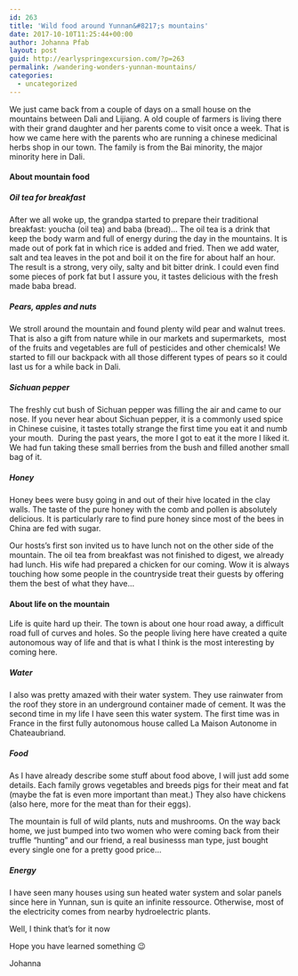 ```yaml
---
id: 263
title: 'Wild food around Yunnan&#8217;s mountains'
date: 2017-10-10T11:25:44+00:00
author: Johanna Pfab
layout: post
guid: http://earlyspringexcursion.com/?p=263
permalink: /wandering-wonders-yunnan-mountains/
categories:
  - uncategorized
---
```

We just came back from a couple of days on a small house on the mountains between Dali and Lijiang. A old couple of farmers is living there with their grand daughter and her parents come to visit once a week. That is how we came here with the parents who are running a chinese medicinal herbs shop in our town. The family is from the Bai minority, the major minority here in Dali.

#### About mountain food

##### Oil tea for breakfast

After we all woke up, the grandpa started to prepare their traditional breakfast: youcha (oil tea) and baba (bread)&#8230; The oil tea is a drink that keep the body warm and full of energy during the day in the mountains. It is made out of pork fat in which rice is added and fried. Then we add water, salt and tea leaves in the pot and boil it on the fire for about half an hour. The result is a strong, very oily, salty and bit bitter drink. I could even find some pieces of pork fat but I assure you, it tastes delicious with the fresh made baba bread.

##### Pears, apples and nuts

We stroll around the mountain and found plenty wild pear and walnut trees. That is also a gift from nature while in our markets and supermarkets,  most of the fruits and vegetables are full of pesticides and other chemicals! We started to fill our backpack with all those different types of pears so it could last us for a while back in Dali.

##### Sichuan pepper

The freshly cut bush of Sichuan pepper was filling the air and came to our nose. If you never hear about Sichuan pepper, it is a commonly used spice in Chinese cuisine, it tastes totally strange the first time you eat it and numb your mouth.  During the past years, the more I got to eat it the more I liked it. We had fun taking these small berries from the bush and filled another small bag of it.

##### Honey

Honey bees were busy going in and out of their hive located in the clay walls. The taste of the pure honey with the comb and pollen is absolutely delicious. It is particularly rare to find pure honey since most of the bees in China are fed with sugar.

Our hosts&#8217;s first son invited us to have lunch not on the other side of the mountain. The oil tea from breakfast was not finished to digest, we already had lunch. His wife had prepared a chicken for our coming. Wow it is always touching how some people in the countryside treat their guests by offering them the best of what they have&#8230;

#### About life on the mountain

Life is quite hard up their. The town is about one hour road away, a difficult road full of curves and holes. So the people living here have created a quite autonomous way of life and that is what I think is the most interesting by coming here.

##### Water

I also was pretty amazed with their water system. They use rainwater from the roof they store in an underground container made of cement. It was the second time in my life I have seen this water system. The first time was in France in the first fully autonomous house called La Maison Autonome in Chateaubriand.

##### Food

As I have already describe some stuff about food above, I will just add some details. Each family grows vegetables and breeds pigs for their meat and fat (maybe the fat is even more important than meat.) They also have chickens (also here, more for the meat than for their eggs).

The mountain is full of wild plants, nuts and mushrooms. On the way back home, we just bumped into two women who were coming back from their truffle &#8220;hunting&#8221; and our friend, a real businesss man type, just bought every single one for a pretty good price&#8230;

##### Energy

I have seen many houses using sun heated water system and solar panels since here in Yunnan, sun is quite an infinite ressource. Otherwise, most of the electricity comes from nearby hydroelectric plants.

Well, I think that&#8217;s for it now

Hope you have learned something 😉

Johanna